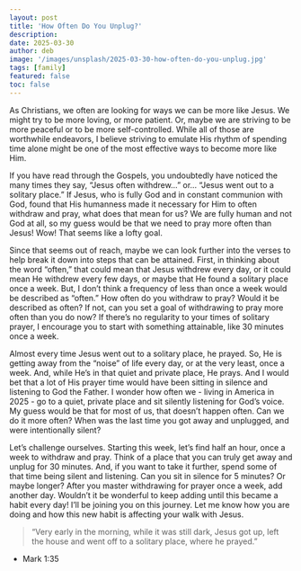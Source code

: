 ```yaml
---
layout: post
title: 'How Often Do You Unplug?'
description:
date: 2025-03-30
author: deb
image: '/images/unsplash/2025-03-30-how-often-do-you-unplug.jpg'
tags: [family]
featured: false
toc: false
---
```


As Christians, we often are looking for ways we can be more like Jesus. We might try to be more loving, or more patient.  Or, maybe we are striving to be more peaceful or to be more self-controlled.  While all of those are worthwhile endeavors, I believe striving to emulate His rhythm of spending time alone might be one of the most effective ways to become more like Him.

If you have read through the Gospels, you undoubtedly have noticed the many times they say, “Jesus often withdrew…” or… “Jesus went out to a solitary place.”  If Jesus, who is fully God and in constant communion with God, found that His humanness made it necessary for Him to often withdraw and pray, what does that mean for us? We are fully human and not God at all, so my guess would be that we need to pray more often than Jesus! Wow! That seems like a lofty goal.

Since that seems out of reach, maybe we can look further into the verses to help break it down into steps that can be attained. First, in thinking about the word “often,” that could mean that Jesus withdrew every day, or it could mean He withdrew every few days, or maybe that He found a solitary place once a week. But, I don’t think a frequency of less than once a week would be described as “often.” How often do you withdraw to pray? Would it be described as often? If not, can you set a goal of withdrawing to pray more often than you do now? If there’s no regularity to your times of solitary prayer, I encourage you to start with something attainable, like 30 minutes once a week. 

Almost every time Jesus went out to a solitary place, he prayed. So, He is  getting away from the “noise” of life every day, or at the very least, once a week. And, while He’s in that quiet and private place, He prays. And I would bet that a lot of His prayer time would have been sitting in silence and listening to God the Father. I wonder how often we - living in America in 2025 - go to a quiet, private place and sit silently listening for God’s voice. My guess would be that for most of us, that doesn’t happen often. Can we do it more often? When was the last time you got away and unplugged, and were intentionally silent?

Let’s challenge ourselves. Starting this week, let’s find half an hour, once a week to withdraw and pray. Think of a place that you can truly get away and unplug for 30 minutes. And, if you want to take it further, spend some of that time being silent and listening. Can you sit in silence for 5 minutes? Or maybe longer? After you master withdrawing for prayer once a week, add another day. Wouldn’t it be wonderful to keep adding until this became a habit every day! I’ll be joining you on this journey. Let me know how you are doing and how this new habit is affecting your walk with Jesus. 

> “Very early in the morning, while it was still dark, Jesus got up, left the house and went off to a solitary place, where he prayed.”  

- Mark 1:35

